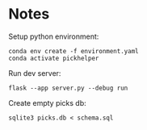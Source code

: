 # Notes #

Setup python environment:
``` shell
conda env create -f environment.yaml
conda activate pickhelper
```

Run dev server:
``` shell
flask --app server.py --debug run
```

Create empty picks db:
```shell
sqlite3 picks.db < schema.sql
```
